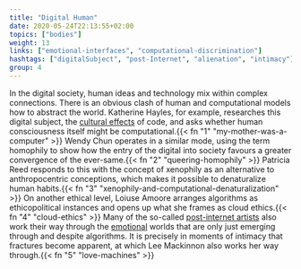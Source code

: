 ```yaml
---
title: "Digital Human"
date: 2020-05-24T22:13:55+02:00
topics: ["bodies"]
weight: 13
links: ["emotional-interfaces", "computational-discrimination"]
hashtags: ["digitalSubject", "post-Internet", "alienation", "intimacy"]
group: 4
---
```


In the digital society, human ideas and technology mix within complex connections. There is an obvious clash of human and computational models how to abstract the world. Katherine Hayles, for example, researches this digital subject, the [cultural effects](https://pdfs.semanticscholar.org/d009/646e46ae849d535272a5ad4d1a5a75caa514.pdf) of code, and asks whether human consciousness itself might be computational.{{< fn "1" "my-mother-was-a-computer" >}} Wendy Chun operates in a similar mode, using the term homophily to show how the entry of the digital into society favours a greater convergence of the ever-same.{{< fn "2" "queering-homophily" >}} Patricia Reed responds to this with the concept of xenophily as an alternative to anthropocentric conceptions, which makes it possible to denaturalize human habits.{{< fn "3" "xenophily-and-computational-denaturalization" >}} On another ethical level, Loiuse Amoore arranges algorithms as ethicopolitical instances and opens up what she frames as cloud ethics.{{< fn "4" "cloud-ethics" >}} Many of the so-called [post-internet artists](https://mdbk.de/en/exhibitions/link-in-bio-kunst-nach-den-sozialen-medien/) also work their way through the [emotional](http://algorithmicintimacies.xyz/) worlds that are only just emerging through and despite algorithms. It is precisely in moments of intimacy that fractures become apparent, at which Lee Mackinnon also works her way through.{{< fn "5" "love-machines" >}}
